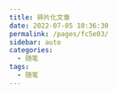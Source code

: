 ```yaml
---
title: 碎片化文章
date: 2022-07-05 10:36:30
permalink: /pages/fc5e03/
sidebar: auto
categories:
  - 随笔
tags:
  - 随笔
---
```

